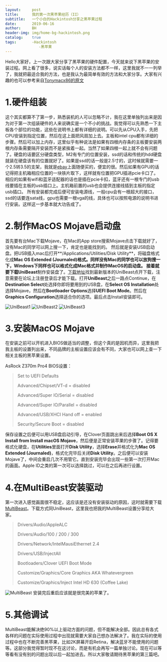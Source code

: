 ```yaml
---
layout:     post
title:      我的第一次黑苹果经历（II）
subtitle:   一个小白的Hackintosh分享之黑苹果过程
date:       2019-06-16
author:     BH
header-img: img/home-bg-hackintosh.png
catalog:    true
tags:       -Hackintosh
               -黑苹果
---
```


Hello大家好，上一次跟大家分享了黑苹果的硬件配置，今天就来说下黑苹果的安装过程。网上看了很多，说实话每个人的安装方法都不一样，这里我就不一一列举了，我就把最适合我的方法，也是我认为最简单有效的方法和大家分享。大家有兴趣的也可以参考来自[Tonymacx86的原文](https://www.tonymacx86.com/threads/unibeast-install-macos-mojave-on-any-supported-intel-based-pc.259381/)

1.硬件组装
===
这个其实都算不了第一步，熟悉装机的人可以忽略不计，我在这里单独列出来是因为对于第一次组装硬件的人来说确实是一个不小的挑战。我觉得可以先熟悉一下主板各个部位的功能，这些在说明书上都有详细的说明。可以先从CPU入手，先把CPU安装到指定位置，然后在这上面把风扇加上去。主板和intel cpu都有详细的步骤。然后可以加上内存，这里似乎有种说法是如果有四根内存条的主板要安装两根内存条需要隔开安装而不是紧挨着一起。当然了如果四根一起上就不会有问题了。硬盘的话要区分硬盘类型，M2有专门的位置安装，ssd的话和传统的hdd硬盘就装在硬盘该有的位置就好了。如果是ssd的话一般是2.5寸的，这时候就需要一个2.5转3.5的支架，我就是[ebay](https://rover.ebay.com/rover/1/711-53200-19255-0/1?icep_id=114&ipn=icep&toolid=20004&campid=5338551365&mpre=https%3A%2F%2Fwww.ebay.com%2Fsch%2Fi.html%3F_from%3DR40%26_trksid%3Dp2380057.m570.l1311.R5.TR12.TRC2.A0.H0.X2.5.TRS0%26_nkw%3D2.5%2Bto%2B3.5%2Badapter%26_sacat%3D0)上面随便买的，便宜的很。然后如果有GPU的话记得把主机箱相应位置的一块铁片取下，这样就有位置把GPU插进pcie卡口了。相应的如果有wifi和蓝牙适配器的话也是插在pcie卡扣，蓝牙还有一根专门的usb线要插在主板的usb插口上。主机箱前置的usb也会提供连接线插到主板的指定usb插口。
所有安装都完成后便可安装电源线，一般cpu会有一根超大的接口，ssd的话要连sata线，gpu也需要一根vga的线，具体也可以按照电源的说明书进行安装。这样这一步基本就大功告成了。

2.制作MacOS Mojave启动盘
===
首先要有台Mac下载Mojave，在Mac的App store搜索Mojave点击下载就好了，没有Mac的同学可以网上搜一下，肯定也是能找到的。
然后就是安装USB启动盘。把USB插入mac后打开**/Applications/Utilities/Disk Utility**，将磁盘格式化成**Mac OS Extended (Journaled)**格式。同样没有Mac的同学也可以放狗搜一下，Windows下同样也可以格式化成Mac格式并制作MacOS的启动盘。
接着就要下载**UniBeast**制作安装盘了。[下载地址](https://www.tonymacx86.com/resources/categories/tonymacx86-downloads.3/)找到最新版本的UniBeast点开下载，注意需要在论坛上注册登录后才能下载。打开**UniBeast**之后一路点Continue，在**Destination Select**处选择你即将要用到的USB盘，在**Select OS Installation**处选择Mojave，然后在**Bootloader Options**选择**UEFI Boot Mode**。然后在**Graphics Configuration**选择适合你的选项。最后点击Install安装即可。

![UniBeast1](https://s2.ax1x.com/2019/06/17/V7fnbV.png)
![UniBeast2](https://s2.ax1x.com/2019/06/17/V7fmD0.png)
![UniBeast3](https://s2.ax1x.com/2019/06/17/V7feuq.png)

3.安装MacOS Mojave
===
在安装之前可以开机进入BIOS做适当的调整，但这个真的是因机而异，这里我把我主板的设置列出来，不同品牌的主板设置应该会有不同，大家也可以网上查一下相关主板的黑苹果设置。

AsRock Z370m Pro4 BIOS设置：
>Set to UEFI Defaults
>
>Advanced/Chipset/VT-d = disabled
>
>Advanced/Super IO/Serial = disabled
>
>Advanced/Super IO/Parallel = disabled
>
>Advanced/USB/XHCI Hand off = enabled
>
>Security/Secure Boot = disabled

保存设置之后便可以用USB盘启动引导，在Clover页面跳出来后选择**Boot OS X Install from Install macOS Mojave**，然后便是正常安装苹果的步骤了。记得要格式化硬盘，在**Utilities**里面打开**Disk Utility**，选择**Erase**并格式化为**Mac OS Extended (Journaled)​**，格式化完毕后关闭**Disk Utility**。之后便可以安装Mojave了，中间会重启几次不用管它。直到安装完毕会出现一些第一次打开Mac的画面。Apple ID之类的第一次可以选择跳过，可以在之后再进行设置。

4.在MultiBeast安装驱动
===
第一次进入感觉画面很不稳定，这应该是还没有安装驱动的原因，这时就需要下载[MultiBeast](https://www.tonymacx86.com/resources/categories/tonymacx86-downloads.3/)。下载方式同UniBeast，这里我也把我的MultiBeast设置分享给大家。
>Drivers/Audio/AppleALC
>
>Drivers/Audio/100 / 200 / 300
>
>Drivers/Network/IntelMausiEthernet 2.4
>
>Drivers/USB/InjectAll
>
>Bootloaders/Clover UEFI Boot Mode
>
>Customize/Graphics/Core Graphics AKA Whatevergreen
>
>Customize/Graphics/Inject Intel HD 630 (Coffee Lake)

![MultiBeast](https://s2.ax1x.com/2019/06/17/V7fKET.png)
安装完后重启应该就是很完美的苹果了。

5.其他调试
===
MultiBeast能解决绝90%以上驱动方面的问题，但不能解决全部。因此总有各式各样的问题在实际使用过程中出现就需要大家自己想办法解决了。我在实际的使用过程中也在不断完善黑苹果，比如2K屏幕开启Retina，解决蓝牙不能使用的问题等。这部分我觉得暂时现不在这讨论，而是有机会再写一篇单独讨论。现在可以等等看有没有别的问题出现以后一起加进去。所以大家敬请期待黑苹果的第三篇吧。




